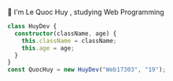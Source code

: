 👨 I'm Le Quoc Huy , studying Web Programming

```typescript
class HuyDev {
  constructor(className, age) {
    this.className = className;
    this.age = age;
  }
}
const QuocHuy = new HuyDev("Web17303", "19");
```
